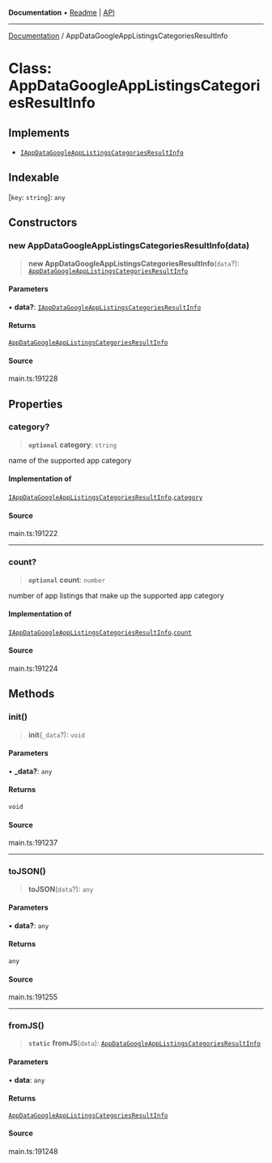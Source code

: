 **Documentation** • [Readme](../README.md) \| [API](../globals.md)

***

[Documentation](../README.md) / AppDataGoogleAppListingsCategoriesResultInfo

# Class: AppDataGoogleAppListingsCategoriesResultInfo

## Implements

- [`IAppDataGoogleAppListingsCategoriesResultInfo`](../interfaces/IAppDataGoogleAppListingsCategoriesResultInfo.md)

## Indexable

 \[`key`: `string`\]: `any`

## Constructors

### new AppDataGoogleAppListingsCategoriesResultInfo(data)

> **new AppDataGoogleAppListingsCategoriesResultInfo**(`data`?): [`AppDataGoogleAppListingsCategoriesResultInfo`](AppDataGoogleAppListingsCategoriesResultInfo.md)

#### Parameters

• **data?**: [`IAppDataGoogleAppListingsCategoriesResultInfo`](../interfaces/IAppDataGoogleAppListingsCategoriesResultInfo.md)

#### Returns

[`AppDataGoogleAppListingsCategoriesResultInfo`](AppDataGoogleAppListingsCategoriesResultInfo.md)

#### Source

main.ts:191228

## Properties

### category?

> **`optional`** **category**: `string`

name of the supported app category

#### Implementation of

[`IAppDataGoogleAppListingsCategoriesResultInfo`](../interfaces/IAppDataGoogleAppListingsCategoriesResultInfo.md).[`category`](../interfaces/IAppDataGoogleAppListingsCategoriesResultInfo.md#category)

#### Source

main.ts:191222

***

### count?

> **`optional`** **count**: `number`

number of app listings that make up the supported app category

#### Implementation of

[`IAppDataGoogleAppListingsCategoriesResultInfo`](../interfaces/IAppDataGoogleAppListingsCategoriesResultInfo.md).[`count`](../interfaces/IAppDataGoogleAppListingsCategoriesResultInfo.md#count)

#### Source

main.ts:191224

## Methods

### init()

> **init**(`_data`?): `void`

#### Parameters

• **\_data?**: `any`

#### Returns

`void`

#### Source

main.ts:191237

***

### toJSON()

> **toJSON**(`data`?): `any`

#### Parameters

• **data?**: `any`

#### Returns

`any`

#### Source

main.ts:191255

***

### fromJS()

> **`static`** **fromJS**(`data`): [`AppDataGoogleAppListingsCategoriesResultInfo`](AppDataGoogleAppListingsCategoriesResultInfo.md)

#### Parameters

• **data**: `any`

#### Returns

[`AppDataGoogleAppListingsCategoriesResultInfo`](AppDataGoogleAppListingsCategoriesResultInfo.md)

#### Source

main.ts:191248
